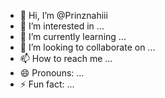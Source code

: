- 👋 Hi, I’m @Prinznahiii
- 👀 I’m interested in ...
- 🌱 I’m currently learning ...
- 💞️ I’m looking to collaborate on ...
- 📫 How to reach me ...
- 😄 Pronouns: ...
- ⚡ Fun fact: ...

<!---
Prinznahiii/Prinznahiii is a ✨ special ✨ repository because its `README.md` (this file) appears on your GitHub profile.
You can click the Preview link to take a look at your changes.
--->
